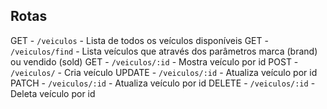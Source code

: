 ## Rotas

GET - `/veiculos` - Lista de todos os veículos disponíveis
GET - `/veiculos/find` - Lista veículos que através dos parâmetros marca (brand) ou vendido (sold)
GET - `/veiculos/:id` - Mostra veículo por id
POST - `/veiculos/` - Cria veículo
UPDATE - `/veiculos/:id` - Atualiza veículo por id
PATCH - `/veiculos/:id` - Atualiza veículo por id
DELETE - `/veiculos/:id` - Deleta veículo por id